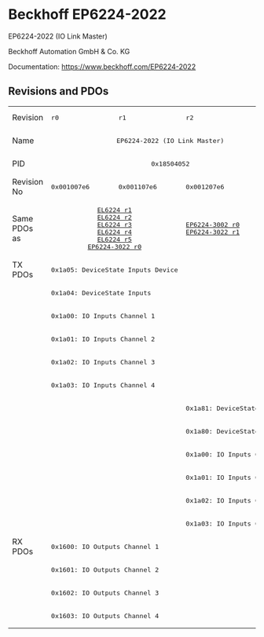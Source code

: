 # Beckhoff EP6224-2022

EP6224-2022 (IO Link Master)

Beckhoff Automation GmbH & Co. KG

Documentation: <a href="https://www.beckhoff.com/EP6224-2022">https://www.beckhoff.com/EP6224-2022</a>

## Revisions and PDOs
<table>
<tr >
<td class="first">Revision</td>
<td ><pre>r0</pre></td>
<td ><pre>r1</pre></td>
<td ><pre>r2</pre></td>
</tr>
<tr >
<td class="first">Name</td>
<td  colspan=3 align="center"><pre>EP6224-2022 (IO Link Master)</pre></td>
</tr>
<tr >
<td class="first">PID</td>
<td  colspan=3 align="center"><pre>0x18504052</pre></td>
</tr>
<tr >
<td class="first">Revision No</td>
<td ><pre>0x001007e6</pre></td>
<td ><pre>0x001107e6</pre></td>
<td ><pre>0x001207e6</pre></td>
</tr>
<tr >
<td class="first">Same PDOs as</td>
<td  colspan=2 align="center"><pre><a href="EL6224">EL6224 r1</a><br/><a href="EL6224">EL6224 r2</a><br/><a href="EL6224">EL6224 r3</a><br/><a href="EL6224">EL6224 r4</a><br/><a href="EL6224">EL6224 r5</a><br/><a href="EP6224-3022">EP6224-3022 r0</a></pre></td>
<td ><pre><a href="EP6224-3002">EP6224-3002 r0</a><br/><a href="EP6224-3022">EP6224-3022 r1</a></pre></td>
</tr>
<tr class="txpdo pdosection">
<td class="first" rowspan=12 valign=top>TX PDOs</td>
<td colspan=2 align="left"><pre>0x1a05: DeviceState Inputs Device</pre></td>
<td colspan=2 align="left"></td>
</tr>
<tr class="txpdo pdosection">
<td class="first" colspan=2 align="left"><pre>0x1a04: DeviceState Inputs</pre></td>
<td ></td>
</tr>
<tr class="txpdo pdosection">
<td class="first" colspan=2 align="left"><pre>0x1a00: IO Inputs Channel 1</pre></td>
<td ></td>
</tr>
<tr class="txpdo pdosection">
<td class="first" colspan=2 align="left"><pre>0x1a01: IO Inputs Channel 2</pre></td>
<td ></td>
</tr>
<tr class="txpdo pdosection">
<td class="first" colspan=2 align="left"><pre>0x1a02: IO Inputs Channel 3</pre></td>
<td ></td>
</tr>
<tr class="txpdo pdosection">
<td class="first" colspan=2 align="left"><pre>0x1a03: IO Inputs Channel 4</pre></td>
<td ></td>
</tr>
<tr class="txpdo pdosection">
<td class="first" colspan=2 align="left"></td>
<td ><pre>0x1a81: DeviceState Inputs</pre></td>
</tr>
<tr class="txpdo pdosection">
<td class="first" colspan=2 align="left"></td>
<td ><pre>0x1a80: DeviceState Inputs</pre></td>
</tr>
<tr class="txpdo pdosection">
<td class="first" colspan=2 align="left"></td>
<td ><pre>0x1a00: IO Inputs Channel 1</pre></td>
</tr>
<tr class="txpdo pdosection">
<td class="first" colspan=2 align="left"></td>
<td ><pre>0x1a01: IO Inputs Channel 2</pre></td>
</tr>
<tr class="txpdo pdosection">
<td class="first" colspan=2 align="left"></td>
<td ><pre>0x1a02: IO Inputs Channel 3</pre></td>
</tr>
<tr class="txpdo pdosection">
<td class="first" colspan=2 align="left"></td>
<td ><pre>0x1a03: IO Inputs Channel 4</pre></td>
</tr>
<tr class="rxpdo pdosection">
<td class="first" rowspan=4 valign=top>RX PDOs</td>
<td colspan=3 align="left"><pre>0x1600: IO Outputs Channel 1</pre></td>
<td></td>
</tr>
<tr class="rxpdo pdosection">
<td class="first" colspan=3 align="left"><pre>0x1601: IO Outputs Channel 2</pre></td>
</tr>
<tr class="rxpdo pdosection">
<td class="first" colspan=3 align="left"><pre>0x1602: IO Outputs Channel 3</pre></td>
</tr>
<tr class="rxpdo pdosection">
<td class="first" colspan=3 align="left"><pre>0x1603: IO Outputs Channel 4</pre></td>
</tr>
</table>
